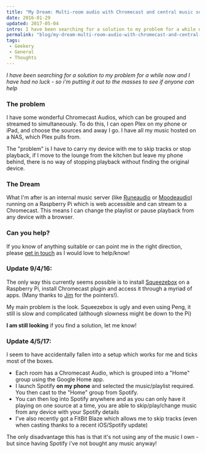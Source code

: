 ```yaml
---
title: "My Dream: Multi-room audio with Chromecast and central music server"
date: 2016-01-29
updated: 2017-05-04
intro: I have been searching for a solution to my problem for a while now and I have had no luck - so i'm putting it out to the masses to ...
permalink: "blog/my-dream-multi-room-audio-with-chromecast-and-central-music-server/"
tags:
 - Geekery
 - General
 - Thoughts
---
```


_I have been searching for a solution to my problem for a while now and I have had no luck - so i'm putting it out to the masses to see if anyone can help_

### The problem

I have some wonderful Chromecast Audios, which can be grouped and streamed to simultaneously. To do this, I can open Plex on my phone or iPad, and choose the sources and away I go. I have all my music hosted on a NAS, which Plex pulls from.

The "problem" is I have to carry my device with me to skip tracks or stop playback, if I move to the lounge from the kitchen but leave my phone behind, there is no way of stopping playback without finding the original device.

### The Dream

What I'm after is an internal music server (like [Runeaudio](http://www.runeaudio.com/) or [Moodeaudio](https://moodeaudio.org/)) running on a Raspberry Pi which is web accessible and can stream to a Chromecast. This means I can change the playlist or pause playback from any device with a browser.

### Can you help?

If you know of anything suitable or can point me in the right direction, please [get in touch](https://twitter.com/mikestreety) as I would love to help/know!

### Update 9/4/16:

The only way this currently seems possible is to install [Squeezebox](http://www.mysqueezebox.com/index/Home) on a Raspberry Pi, install Chromecast plugin and access it through a myriad of apps. (Many thanks to [Jim](https://twitter.com/double6jg) for the pointers!).

My main problem is the look. Squeezebox is ugly and even using Peng, it still is slow and complicated (although slowness might be down to the Pi)

**I am still looking** if you find a solution, let me know!

### Update 4/5/17:

I seem to have accidentally fallen into a setup which works for me and ticks most of the boxes.

- Each room has a Chromecast Audio, which is grouped into a "Home" group using the Google Home app.
- I launch Spotify **on my phone** and selected the music/playlist required. You then cast to the "Home" group from Spotify.
- You can then log into Spotify anywhere and as you can only have it playing on one source at a time, you are able to skip/play/change music from any device with your Spotify details
- I've also recently got a FitBit Blaze which allows me to skip tracks (even when casting thanks to a recent iOS/Spotify update)

The only disadvantage this has is that it's not using any of the music I own - but since having Spotify i've not bought any music anyway!
